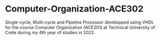 # Computer-Organization-ACE302
Single-cycle, Multi-cycle and Pipeline Processor developped using VHDL for the course Computer Organization (ACE201) at Technical University of Crete during my 4th year of studies in 2022.
